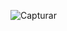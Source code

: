 ![Capturar](https://user-images.githubusercontent.com/46490801/68700429-a9639b80-0563-11ea-8579-338102dcbd06.PNG)

